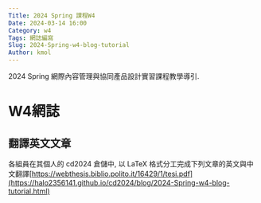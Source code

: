 ```yaml
---
Title: 2024 Spring 課程W4
Date: 2024-03-14 16:00
Category: w4
Tags: 網誌編寫
Slug: 2024-Spring-w4-blog-tutorial
Author: kmol
---
```


2024 Spring 網際內容管理與協同產品設計實習課程教學導引.

<!-- PELICAN_END_SUMMARY -->
# W4網誌
## 翻譯英文文章
各組員在其個人的 cd2024 倉儲中, 以 LaTeX 格式分工完成下列文章的英文與中文翻譯[https://webthesis.biblio.polito.it/16429/1/tesi.pdf](https://halo2356141.github.io/cd2024/blog/2024-Spring-w4-blog-tutorial.html)
